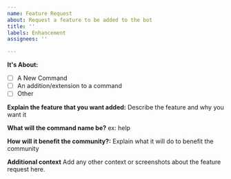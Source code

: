 ```yaml
---
name: Feature Request
about: Request a feature to be added to the bot
title: ''
labels: Enhancement
assignees: ''

---
```


**It's About:**
- [ ] A New Command
- [ ] An addition/extension to a command
- [ ] Other

**Explain the feature that you want added:**
Describe the feature and why you want it

**What will the command name be?**
ex: help

**How will it benefit the community?:**
Explain what it will do to benefit the community

**Additional context**
Add any other context or screenshots about the feature request here.
